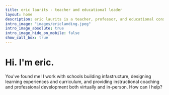 ```yaml
---
title: eric laurits - teacher and educational leader
layout: home
description: eric laurits is a teacher, professor, and educational consultant working throughout the world helping teachers and schools to grow responsively and responsibly.
intro_image: "images/ericlanding.jpeg"
intro_image_absolute: true
intro_image_hide_on_mobile: false
show_call_box: true
---
```


# Hi. I'm eric.

You've found me! I work with schools building infastructure, designing learning experiences and curriculum, and providing instructional coaching and professional development both virtually and in-person. How can I help? 
